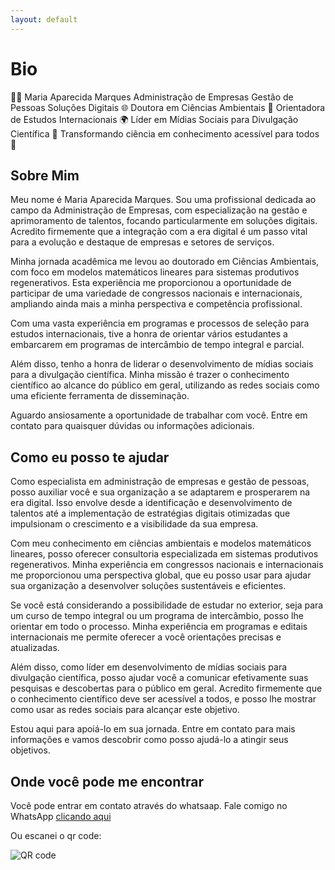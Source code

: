 ```yaml
---
layout: default
---
```



# Bio
👩‍💼 Maria Aparecida Marques 
Administração de Empresas
Gestão de Pessoas 
Soluções Digitais 🌐
Doutora em Ciências Ambientais 🌿 Orientadora de Estudos Internacionais 🌍 
Líder em Mídias Sociais para Divulgação Científica 🔬 
Transformando ciência em conhecimento acessível para todos 🚀


## Sobre Mim 

Meu nome é Maria Aparecida Marques. Sou uma profissional dedicada ao campo da Administração de Empresas, com especialização na gestão e aprimoramento de talentos, focando particularmente em soluções digitais. Acredito firmemente que a integração com a era digital é um passo vital para a evolução e destaque de empresas e setores de serviços.

Minha jornada acadêmica me levou ao doutorado em Ciências Ambientais, com foco em modelos matemáticos lineares para sistemas produtivos regenerativos. Esta experiência me proporcionou a oportunidade de participar de uma variedade de congressos nacionais e internacionais, ampliando ainda mais a minha perspectiva e competência profissional.

Com uma vasta experiência em programas e processos de seleção para estudos internacionais, tive a honra de orientar vários estudantes a embarcarem em programas de intercâmbio de tempo integral e parcial.

Além disso, tenho a honra de liderar o desenvolvimento de mídias sociais para a divulgação científica. Minha missão é trazer o conhecimento científico ao alcance do público em geral, utilizando as redes sociais como uma eficiente ferramenta de disseminação.

Aguardo ansiosamente a oportunidade de trabalhar com você. Entre em contato para quaisquer dúvidas ou informações adicionais.


## Como eu posso te ajudar
Como especialista em administração de empresas e gestão de pessoas, posso auxiliar você e sua organização a se adaptarem e prosperarem na era digital. Isso envolve desde a identificação e desenvolvimento de talentos até a implementação de estratégias digitais otimizadas que impulsionam o crescimento e a visibilidade da sua empresa.

Com meu conhecimento em ciências ambientais e modelos matemáticos lineares, posso oferecer consultoria especializada em sistemas produtivos regenerativos. Minha experiência em congressos nacionais e internacionais me proporcionou uma perspectiva global, que eu posso usar para ajudar sua organização a desenvolver soluções sustentáveis e eficientes.

Se você está considerando a possibilidade de estudar no exterior, seja para um curso de tempo integral ou um programa de intercâmbio, posso lhe orientar em todo o processo. Minha experiência em programas e editais internacionais me permite oferecer a você orientações precisas e atualizadas.

Além disso, como líder em desenvolvimento de mídias sociais para divulgação científica, posso ajudar você a comunicar efetivamente suas pesquisas e descobertas para o público em geral. Acredito firmemente que o conhecimento científico deve ser acessível a todos, e posso lhe mostrar como usar as redes sociais para alcançar este objetivo.

Estou aqui para apoiá-lo em sua jornada. Entre em contato para mais informações e vamos descobrir como posso ajudá-lo a atingir seus objetivos.


## Onde você pode me encontrar

Você pode entrar em contato através do whatsaap.
Fale comigo no WhatsApp [clicando aqui](https://wa.me/qr/N7ZWKXS2XDGHL1)


Ou escanei o qr code:

![QR code](mariamarquesadm.github.io/images/wz.png)

<!---

Ou escanei o qr code:

![QR code](mariamarquesadm.github.io/images/wz.png)


Text can be **bold**, _italic_, or ~~strikethrough~~.

[Link to another page](./another-page.html).

There should be whitespace between paragraphs.

There should be whitespace between paragraphs. We recommend including a README, or a file with information about your project.

# Header 1

This is a normal paragraph following a header. GitHub is a code hosting platform for version control and collaboration. It lets you and others work together on projects from anywhere.

## Header 2

> This is a blockquote following a header.
>
> When something is important enough, you do it even if the odds are not in your favor.

### Header 3

```js
// Javascript code with syntax highlighting.
var fun = function lang(l) {
  dateformat.i18n = require('./lang/' + l)
  return true;
}
```

```ruby
# Ruby code with syntax highlighting
GitHubPages::Dependencies.gems.each do |gem, version|
  s.add_dependency(gem, "= #{version}")
end
```

#### Header 4

*   This is an unordered list following a header.
*   This is an unordered list following a header.
*   This is an unordered list following a header.

##### Header 5

1.  This is an ordered list following a header.
2.  This is an ordered list following a header.
3.  This is an ordered list following a header.

###### Header 6

| head1        | head two          | three |
|:-------------|:------------------|:------|
| ok           | good swedish fish | nice  |
| out of stock | good and plenty   | nice  |
| ok           | good `oreos`      | hmm   |
| ok           | good `zoute` drop | yumm  |

### There's a horizontal rule below this.

* * *

### Here is an unordered list:

*   Item foo
*   Item bar
*   Item baz
*   Item zip

### And an ordered list:

1.  Item one
1.  Item two
1.  Item three
1.  Item four

### And a nested list:

- level 1 item
  - level 2 item
  - level 2 item
    - level 3 item
    - level 3 item
- level 1 item
  - level 2 item
  - level 2 item
  - level 2 item
- level 1 item
  - level 2 item
  - level 2 item
- level 1 item

### Small image

![Octocat](https://github.githubassets.com/images/icons/emoji/octocat.png)

### Large image

![Branching](https://guides.github.com/activities/hello-world/branching.png)


### Definition lists can be used with HTML syntax.

<dl>
<dt>Name</dt>
<dd>Godzilla</dd>
<dt>Born</dt>
<dd>1952</dd>
<dt>Birthplace</dt>
<dd>Japan</dd>
<dt>Color</dt>
<dd>Green</dd>
</dl>

```
Long, single-line code blocks should not wrap. They should horizontally scroll if they are too long. This line should be long enough to demonstrate this.
```

```
The final element.
```
-->
